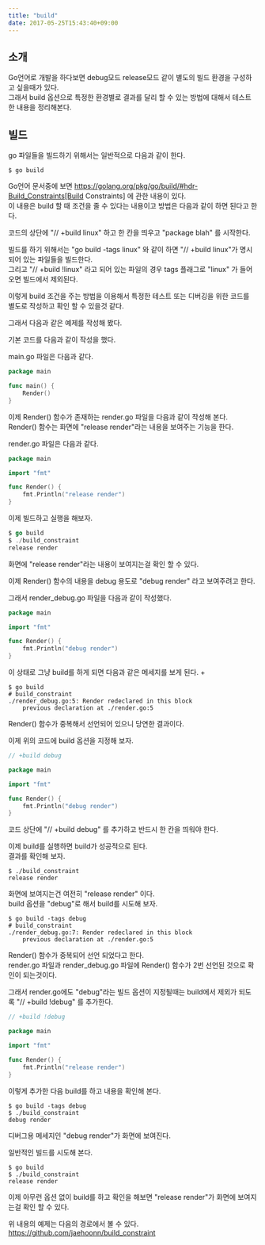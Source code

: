 ```yaml
---
title: "build"
date: 2017-05-25T15:43:40+09:00
---
```


소개
---
Go언어로 개발을 하다보면 debug모드 release모드 같이 별도의 빌드 환경을 구성하고 싶을때가 있다.  
그래서 build 옵션으로 특정한 환경별로 결과를 달리 할 수 있는 방법에 대해서 테스트한 내용을 정리해본다.

빌드
---
go 파일들을 빌드하기 위해서는 일반적으로 다음과 같이 한다.
```
$ go build
```

Go언어 문서중에 보면 https://golang.org/pkg/go/build/#hdr-Build_Constraints[Build Constraints] 에 관한 내용이 있다.  
이 내용은 build 할 때 조건을 줄 수 있다는 내용이고 방법은 다음과 같이 하면 된다고 한다.   

코드의 상단에 "// +build linux" 하고 한 칸을 띄우고 "package blah" 를 시작한다.  

빌드를 하기 위해서는 "go build -tags linux" 와 같이 하면 "// +build linux"가 명시되어 있는 파일들을 빌드한다.   
그리고 "// +build !linux" 라고 되어 있는 파일의 경우 tags 플래그로 "linux" 가 들어오면 빌드에서 제외된다.  

이렇게 build 조건을 주는 방법을 이용해서 특정한 테스트 또는 디버깅을 위한 코드를 별도로 작성하고 확인 할 수 있을것 같다.  

그래서 다음과 같은 예제를 작성해 봤다.  

기본 코드를 다음과 같이 작성을 했다.  

main.go 파일은 다음과 같다.

```go
package main

func main() {
    Render()
}
```

이제 Render() 함수가 존재하는 render.go 파일을 다음과 같이 작성해 본다.  
Render() 함수는 화면에 "release render"라는 내용을 보여주는 기능을 한다.  

render.go 파일은 다음과 같다.  

```go
package main

import "fmt"

func Render() {
    fmt.Println("release render")
}
```

이제 빌드하고 실행을 해보자.

```go
$ go build
$ ./build_constraint
release render
```

화면에 "release render"라는 내용이 보여지는걸 확인 할 수 있다.  

이제 Render() 함수의 내용을 debug 용도로 "debug render" 라고 보여주려고 한다.  

그래서 render_debug.go 파일을 다음과 같이 작성했다.  

```go
package main

import "fmt"

func Render() {
    fmt.Println("debug render")
}
```

이 상태로 그냥 build를 하게 되면 다음과 같은 메세지를 보게 된다. + 

```
$ go build
# build_constraint
./render_debug.go:5: Render redeclared in this block
	previous declaration at ./render.go:5
```

Render() 함수가 중복해서 선언되어 있으니 당연한 결과이다.  

이제 위의 코드에 build 옵션을 지정해 보자.  

```go
// +build debug

package main

import "fmt"

func Render() {
    fmt.Println("debug render")
}
```

코드 상단에 "// +build debug" 를 추가하고 반드시 한 칸을 띄워야 한다.  

이제 build를 실행하면 build가 성공적으로 된다.  
결과를 확인해 보자.

```
$ ./build_constraint
release render
```

화면에 보여지는건 여전히 "release render" 이다.  
build 옵션을 "debug"로 해서 build를 시도해 보자.

```
$ go build -tags debug
# build_constraint 
./render_debug.go:7: Render redeclared in this block
	previous declaration at ./render.go:5
```

Render() 함수가 중복되어 선언 되었다고 한다.  
render.go 파일과 render_debug.go 파일에 Render() 함수가 2번 선언된 것으로 확인이 되는것이다.  

그래서 render.go에도 "debug"라는 빌드 옵션이 지정될때는 build에서 제외가 되도록 "// +build !debug" 를 추가한다.  

```go
// +build !debug

package main

import "fmt"

func Render() {
    fmt.Println("release render")
}
```

이렇게 추가한 다음 build를 하고 내용을 확인해 본다.

```
$ go build -tags debug
$ ./build_constraint
debug render
```

디버그용 메세지인 "debug render"가 화면에 보여진다.  

일반적인 빌드를 시도해 본다.

```
$ go build
$ ./build_constraint
release render
```

이제 아무런 옵션 없이 build를 하고 확인을 해보면 "release render"가 화면에 보여지는걸 확인 할 수 있다.  

위 내용의 예제는 다음의 경로에서 볼 수 있다.  
https://github.com/jaehoonn/build_constraint
